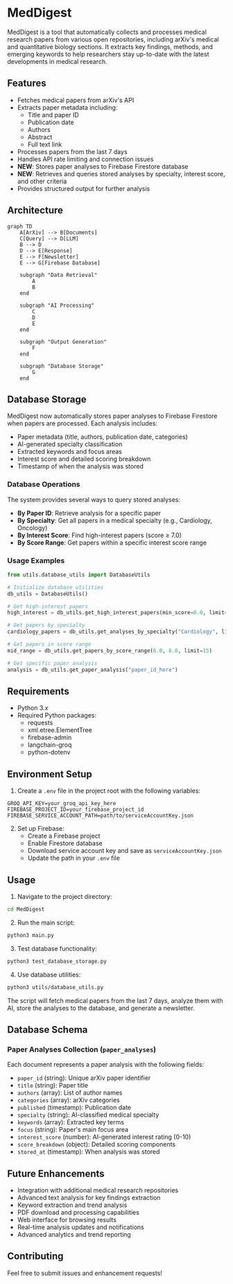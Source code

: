 # MedDigest

MedDigest is a tool that automatically collects and processes medical research papers from various open repositories, including arXiv's medical and quantitative biology sections. It extracts key findings, methods, and emerging keywords to help researchers stay up-to-date with the latest developments in medical research.

## Features

- Fetches medical papers from arXiv's API
- Extracts paper metadata including:
  - Title and paper ID
  - Publication date
  - Authors
  - Abstract
  - Full text link
- Processes papers from the last 7 days
- Handles API rate limiting and connection issues
- **NEW**: Stores paper analyses to Firebase Firestore database
- **NEW**: Retrieves and queries stored analyses by specialty, interest score, and other criteria
- Provides structured output for further analysis

## Architecture

```mermaid
graph TD
    A[ArXiv] --> B[Documents]
    C[Query] --> D[LLM]
    B --> D
    D --> E[Response]
    E --> F[Newsletter]
    E --> G[Firebase Database]

    subgraph "Data Retrieval"
        A
        B
    end

    subgraph "AI Processing"
        C
        D
        E
    end

    subgraph "Output Generation"
        F
    end

    subgraph "Database Storage"
        G
    end
```

## Database Storage

MedDigest now automatically stores paper analyses to Firebase Firestore when papers are processed. Each analysis includes:

- Paper metadata (title, authors, publication date, categories)
- AI-generated specialty classification
- Extracted keywords and focus areas
- Interest score and detailed scoring breakdown
- Timestamp of when the analysis was stored

### Database Operations

The system provides several ways to query stored analyses:

- **By Paper ID**: Retrieve analysis for a specific paper
- **By Specialty**: Get all papers in a medical specialty (e.g., Cardiology, Oncology)
- **By Interest Score**: Find high-interest papers (score ≥ 7.0)
- **By Score Range**: Get papers within a specific interest score range

### Usage Examples

```python
from utils.database_utils import DatabaseUtils

# Initialize database utilities
db_utils = DatabaseUtils()

# Get high-interest papers
high_interest = db_utils.get_high_interest_papers(min_score=8.0, limit=10)

# Get papers by specialty
cardiology_papers = db_utils.get_analyses_by_specialty("Cardiology", limit=20)

# Get papers in score range
mid_range = db_utils.get_papers_by_score_range(6.0, 8.0, limit=15)

# Get specific paper analysis
analysis = db_utils.get_paper_analysis("paper_id_here")
```

## Requirements

- Python 3.x
- Required Python packages:
  - requests
  - xml.etree.ElementTree
  - firebase-admin
  - langchain-groq
  - python-dotenv

## Environment Setup

1. Create a `.env` file in the project root with the following variables:

```env
GROQ_API_KEY=your_groq_api_key_here
FIREBASE_PROJECT_ID=your_firebase_project_id
FIREBASE_SERVICE_ACCOUNT_PATH=path/to/serviceAccountKey.json
```

2. Set up Firebase:
   - Create a Firebase project
   - Enable Firestore database
   - Download service account key and save as `serviceAccountKey.json`
   - Update the path in your `.env` file

## Usage

1. Navigate to the project directory:
```bash
cd MedDigest
```

2. Run the main script:
```bash
python3 main.py
```

3. Test database functionality:
```bash
python3 test_database_storage.py
```

4. Use database utilities:
```bash
python3 utils/database_utils.py
```

The script will fetch medical papers from the last 7 days, analyze them with AI, store the analyses to the database, and generate a newsletter.

## Database Schema

### Paper Analyses Collection (`paper_analyses`)

Each document represents a paper analysis with the following fields:

- `paper_id` (string): Unique arXiv paper identifier
- `title` (string): Paper title
- `authors` (array): List of author names
- `categories` (array): arXiv categories
- `published` (timestamp): Publication date
- `specialty` (string): AI-classified medical specialty
- `keywords` (array): Extracted key terms
- `focus` (string): Paper's main focus area
- `interest_score` (number): AI-generated interest rating (0-10)
- `score_breakdown` (object): Detailed scoring components
- `stored_at` (timestamp): When analysis was stored

## Future Enhancements

- Integration with additional medical research repositories
- Advanced text analysis for key findings extraction
- Keyword extraction and trend analysis
- PDF download and processing capabilities
- Web interface for browsing results
- Real-time analysis updates and notifications
- Advanced analytics and trend reporting

## Contributing

Feel free to submit issues and enhancement requests!
